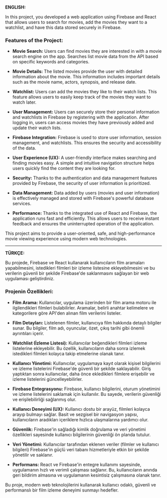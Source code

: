 **ENGLISH:**

In this project, you developed a web application using Firebase and React that allows users to search for movies, add the movies they want to a watchlist, and have this data stored securely in Firebase.

### Features of the Project:

- **Movie Search:** Users can find movies they are interested in with a movie search engine on the app. Searches list movie data from the API based on specific keywords and categories.

- **Movie Details:** The listed movies provide the user with detailed information about the movie. This information includes important details such as the movie name, actors, synopsis, and release date.

- **Watchlist:** Users can add the movies they like to their watch lists. This feature allows users to easily keep track of the movies they want to watch later.

- **User Management:** Users can securely store their personal information and watchlists in Firebase by registering with the application. After logging in, users can access movies they have previously added and update their watch lists.

- **Firebase Integration:** Firebase is used to store user information, session management, and watchlists. This ensures the security and accessibility of the data.

- **User Experience (UX):** A user-friendly interface makes searching and finding movies easy. A simple and intuitive navigation structure helps users quickly find the content they are looking for.

- **Security:** Thanks to the authentication and data management features provided by Firebase, the security of user information is prioritized.

- **Data Management:** Data added by users (movies and user information) is effectively managed and stored with Firebase's powerful database services.

- **Performance:** Thanks to the integrated use of React and Firebase, the application runs fast and efficiently. This allows users to receive instant feedback and ensures the uninterrupted operation of the application.

This project aims to provide a user-oriented, safe, and high-performance movie viewing experience using modern web technologies.

---

**TÜRKÇE:**

Bu projede, Firebase ve React kullanarak kullanıcıların film aramaları yapabilmesini, istedikleri filmleri bir izleme listesine ekleyebilmesini ve bu verilerin güvenli bir şekilde Firebase'de saklanmasını sağlayan bir web uygulaması geliştirdiniz.

### Projenin Özellikleri:

- **Film Arama:** Kullanıcılar, uygulama üzerinden bir film arama motoru ile ilgilendikleri filmleri bulabilirler. Aramalar, belirli anahtar kelimelere ve kategorilere göre API'den alınan film verilerini listeler.

- **Film Detayları:** Listelenen filmler, kullanıcıya film hakkında detaylı bilgiler sunar. Bu bilgiler, film adı, oyuncular, özet, çıkış tarihi gibi önemli ayrıntıları içerir.

- **Watchlist (İzleme Listesi):** Kullanıcılar beğendikleri filmleri izleme listelerine ekleyebilir. Bu özellik, kullanıcıların daha sonra izlemek istedikleri filmleri kolayca takip etmelerine olanak tanır.

- **Kullanıcı Yönetimi:** Kullanıcılar, uygulamaya kayıt olarak kişisel bilgilerini ve izleme listelerini Firebase'de güvenli bir şekilde saklayabilir. Giriş yaptıktan sonra kullanıcılar, daha önce ekledikleri filmlere erişebilir ve izleme listelerini güncelleyebilirler.

- **Firebase Entegrasyonu:** Firebase, kullanıcı bilgilerini, oturum yönetimini ve izleme listelerini saklamak için kullanılır. Bu sayede, verilerin güvenliği ve erişilebilirliği sağlanmış olur.

- **Kullanıcı Deneyimi (UX):** Kullanıcı dostu bir arayüz, filmleri kolayca arayıp bulmayı sağlar. Basit ve sezgisel bir navigasyon yapısı, kullanıcıların aradıkları içeriklere hızlıca ulaşmalarına yardımcı olur.

- **Güvenlik:** Firebase'in sağladığı kimlik doğrulama ve veri yönetimi özellikleri sayesinde kullanıcı bilgilerinin güvenliği ön planda tutulur.

- **Veri Yönetimi:** Kullanıcılar tarafından eklenen veriler (filmler ve kullanıcı bilgileri) Firebase'in güçlü veri tabanı hizmetleriyle etkin bir şekilde yönetilir ve saklanır.

- **Performans:** React ve Firebase'in entegre kullanımı sayesinde, uygulamanın hızlı ve verimli çalışması sağlanır. Bu, kullanıcıların anında geri bildirim almasına ve uygulamanın kesintisiz çalışmasına olanak tanır.

Bu proje, modern web teknolojilerini kullanarak kullanıcı odaklı, güvenli ve performanslı bir film izleme deneyimi sunmayı hedefler.
